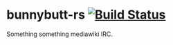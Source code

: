 bunnybutt-rs [![Build Status](https://travis-ci.org/FTB-Gamepedia/bunnybutt-rs.svg?branch=master)](https://travis-ci.org/FTB-Gamepedia/bunnybutt-rs)
============
Something something mediawiki IRC.
